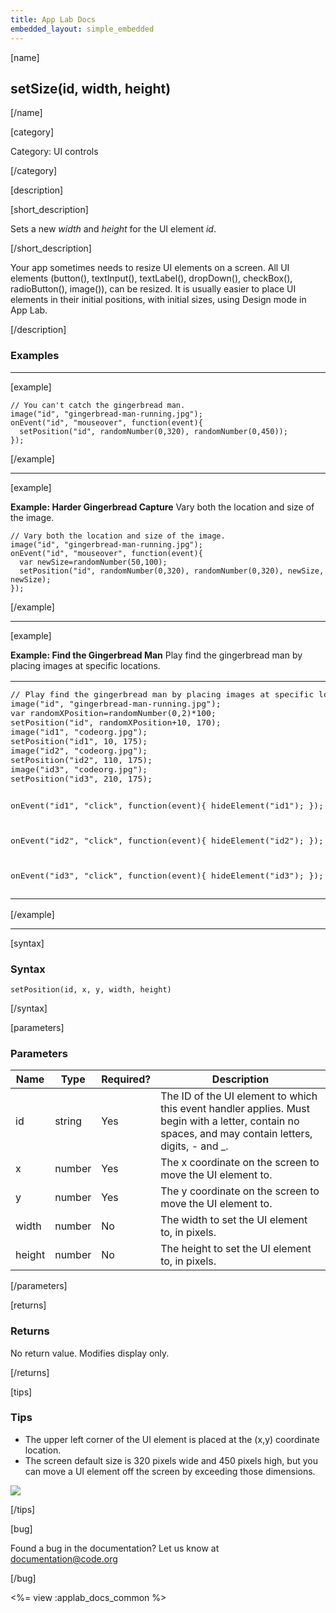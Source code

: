 ```yaml
---
title: App Lab Docs
embedded_layout: simple_embedded
---
```


[name]

## setSize(id, width, height)

[/name]

[category]

Category: UI controls

[/category]

[description]

[short_description]

Sets a new *width* and *height* for the UI element *id*.

[/short_description]

Your app sometimes needs to resize UI elements on a screen. All UI elements (button(), textInput(), textLabel(), dropDown(), checkBox(), radioButton(), image()), can be resized. It is usually easier to place UI elements in their initial positions, with initial sizes, using Design mode in App Lab.

[/description]

### Examples
____________________________________________________

[example]

```
// You can't catch the gingerbread man.
image("id", "gingerbread-man-running.jpg");
onEvent("id", "mouseover", function(event){
  setPosition("id", randomNumber(0,320), randomNumber(0,450));
});
```

[/example]
____________________________________________________
[example]

**Example: Harder Gingerbread Capture** Vary both the location and size of the image. 

```
// Vary both the location and size of the image.
image("id", "gingerbread-man-running.jpg");
onEvent("id", "mouseover", function(event){
  var newSize=randomNumber(50,100);
  setPosition("id", randomNumber(0,320), randomNumber(0,320), newSize, newSize);
});
```

[/example]
____________________________________________________
[example]

**Example: Find the Gingerbread Man** Play find the gingerbread man by placing images at specific locations. 

<table>
<tr>
<td style="border-style:none; width:90%; padding:0px">
<pre>
// Play find the gingerbread man by placing images at specific locations.
image("id", "gingerbread-man-running.jpg");
var randomXPosition=randomNumber(0,2)*100;
setPosition("id", randomXPosition+10, 170);
image("id1", "codeorg.jpg");
setPosition("id1", 10, 175);
image("id2", "codeorg.jpg");
setPosition("id2", 110, 175);
image("id3", "codeorg.jpg");
setPosition("id3", 210, 175);

onEvent("id1", "click", function(event){
  hideElement("id1");
});

onEvent("id2", "click", function(event){
  hideElement("id2");
});

onEvent("id3", "click", function(event){
  hideElement("id3");
});
</pre>
</td>
<td style="border-style:none; width:10%; padding:0px">
<img src='https://images.code.org/58f0652068840389f12799f842414cc4-image-1446488807780.gif'>
</td>
</tr>
</table>

[/example]
____________________________________________________

[syntax]

### Syntax

```
setPosition(id, x, y, width, height)
```

[/syntax]

[parameters]

### Parameters

| Name  | Type | Required? | Description |
|-----------------|------|-----------|-------------|
| id | string | Yes | The ID of the UI element to which this event handler applies. Must begin with a letter, contain no spaces, and may contain letters, digits, - and _. |
| x | number | Yes | The x coordinate on the screen to move the UI element to. |
| y | number | Yes | The y coordinate on the screen to move the UI element to. |
| width | number | No | The width to set the UI element to, in pixels. |
| height | number | No | The height to set the UI element to, in pixels. |

[/parameters]

[returns]

### Returns
No return value. Modifies display only.

[/returns]

[tips]

### Tips

- The upper left corner of the UI element is placed at the (x,y) coordinate location.
- The screen default size is 320 pixels wide and 450 pixels high, but you can move a UI element off the screen by exceeding those dimensions.

<img src='https://images.code.org/7de9a1ac26ad8630ebcb92e608c3803c-image-1445616750775.jpg'>

[/tips]

[bug]

Found a bug in the documentation? Let us know at documentation@code.org

[/bug]

<%= view :applab_docs_common %>
